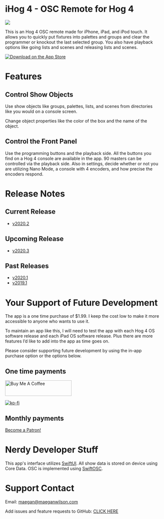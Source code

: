# iHog 4 - OSC Remote for Hog 4

[![](https://github.com/maeganjwilson/iHog/blob/master/graphics/background.png?raw=true)](https://apps.apple.com/us/app/ihog-osc-lighting-remote/id1487580623?ls=1)

This is an Hog 4 OSC remote made for iPhone, iPad, and iPod touch. It allows you to quickly put fixtures into palettes and groups and clear the programmer or knockout the last selected group. You also have playback options like going lists and scenes and releasing lists and scenes.

[![Download on the App Store](https://raw.githubusercontent.com/maeganjwilson/artnet-converter/master/docs/images/download_app_store.svg?sanitize=true)](https://apps.apple.com/us/app/ihog-osc-lighting-remote/id1487580623?ls=1)

# Features

## Control Show Objects

Use show objects like groups, palettes, lists, and scenes from directories like you would on a console screen.

Change object properties like the color of the box and the name of the object.

## Control the Front Panel

Use the programming buttons and the playback side. All the buttons you find on a Hog 4 console are available in the app. 90 masters can be controlled via the playback side. Also in settings, decide whether or not you are utilizing Nano Mode, a console with 4 encoders, and how precise the encoders respond.

# Release Notes

## Current Release
- [v2020.2](https://github.com/maeganjwilson/iHog/blob/master/releasenotes/2020-2.md)

## Upcoming Release
- [v2020.3](https://github.com/maeganjwilson/iHog/blob/master/releasenotes/2020-3.md)

## Past Releases
- [v2020.1](https://github.com/maeganjwilson/iHog/blob/2020-1/releasenotes/2020-1.md)
- [v2019.1](https://www.notion.so/v2019-1-e6e1d92658ff4e9cb397da217dd0812f)

# Your Support of Future Development

The app is a one time purchase of $1.99. I keep the cost low to make it more accessible to anyone who wants to use it. 

To maintain an app like this, I will need to test the app with each Hog 4 OS software release and each iPad OS software release. Plus there are more features I’d like to add into the app as time goes on. 

Please consider supporting future development by using the in-app purchase option or the options below.

## One time payments

<a href="https://www.buymeacoffee.com/appsbymw" target="_blank"><img src="https://cdn.buymeacoffee.com/buttons/arial-blue.png" alt="Buy Me A Coffee" style="height: 51px !important;width: 217px !important;" ></a>

[![ko-fi](https://www.ko-fi.com/img/githubbutton_sm.svg)](https://ko-fi.com/E1E21AELD)

## Monthly payments
<a href="https://www.patreon.com/bePatron?u=5237407" data-patreon-widget-type="become-patron-button">Become a Patron!</a>

# Nerdy Developer Stuff

This app's interface utilizes [SwiftUI](https://developer.apple.com/xcode/swiftui/). All show data is stored on device using Core Data. OSC is implemented using [SwiftOSC](https://github.com/ExistentialAudio/SwiftOSC).

# Support Contact

Email: maegan@maeganwilson.com

Add issues and feature requests to GitHub: [CLICK HERE](https://github.com/maeganjwilson/iHog/issues/new/choose)
